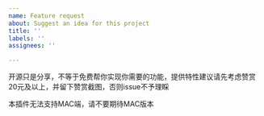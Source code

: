 ```yaml
---
name: Feature request
about: Suggest an idea for this project
title: ''
labels: ''
assignees: ''

---
```


开源只是分享，不等于免费帮你实现你需要的功能，提供特性建议请先考虑赞赏20元及以上，并留下赞赏截图，否则issue不予理睬

本插件无法支持MAC端，请不要期待MAC版本

